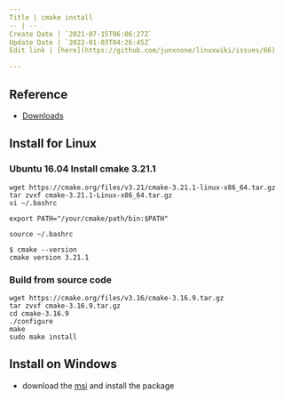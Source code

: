 ```yaml
---
Title | cmake install
-- | --
Create Date | `2021-07-15T06:06:27Z`
Update Date | `2022-01-03T04:26:45Z`
Edit link | [here](https://github.com/junxnone/linuxwiki/issues/66)

---
```

## Reference
- [Downloads](https://cmake.org/files/)
 
## Install for Linux
### Ubuntu 16.04 Install cmake 3.21.1

```
wget https://cmake.org/files/v3.21/cmake-3.21.1-linux-x86_64.tar.gz
tar zvxf cmake-3.21.1-Linux-x86_64.tar.gz
vi ~/.bashrc
```
```
export PATH="/your/cmake/path/bin:$PATH"
```
```
source ~/.bashrc
```
```
$ cmake --version
cmake version 3.21.1
```

### Build from source code

```
wget https://cmake.org/files/v3.16/cmake-3.16.9.tar.gz
tar zvxf cmake-3.16.9.tar.gz
cd cmake-3.16.9
./configure
make
sudo make install
```


## Install on Windows

- download the [msi](https://cmake.org/download/) and install the package
